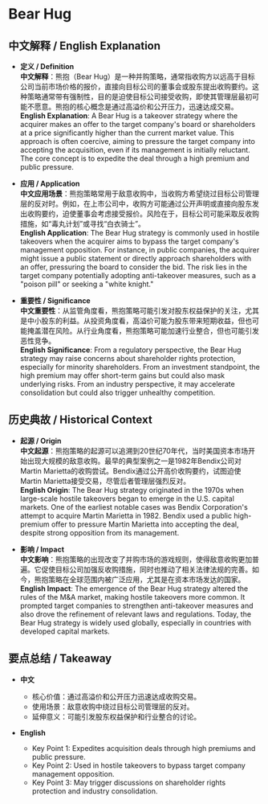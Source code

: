 # Bear Hug

## 中文解释 / English Explanation

* **定义 / Definition**  
  **中文解释**：熊抱（Bear Hug）是一种并购策略，通常指收购方以远高于目标公司当前市场价格的报价，直接向目标公司的董事会或股东提出收购要约。这种策略通常带有强制性，目的是迫使目标公司接受收购，即使其管理层最初可能不愿意。熊抱的核心概念是通过高溢价和公开压力，迅速达成交易。  
  **English Explanation**: A Bear Hug is a takeover strategy where the acquirer makes an offer to the target company's board or shareholders at a price significantly higher than the current market value. This approach is often coercive, aiming to pressure the target company into accepting the acquisition, even if its management is initially reluctant. The core concept is to expedite the deal through a high premium and public pressure.

* **应用 / Application**  
  **中文应用场景**：熊抱策略常用于敌意收购中，当收购方希望绕过目标公司管理层的反对时。例如，在上市公司中，收购方可能通过公开声明或直接向股东发出收购要约，迫使董事会考虑接受报价。风险在于，目标公司可能采取反收购措施，如“毒丸计划”或寻找“白衣骑士”。  
  **English Application**: The Bear Hug strategy is commonly used in hostile takeovers when the acquirer aims to bypass the target company's management opposition. For instance, in public companies, the acquirer might issue a public statement or directly approach shareholders with an offer, pressuring the board to consider the bid. The risk lies in the target company potentially adopting anti-takeover measures, such as a "poison pill" or seeking a "white knight."

* **重要性 / Significance**  
  **中文重要性**：从监管角度看，熊抱策略可能引发对股东权益保护的关注，尤其是中小股东的利益。从投资角度看，高溢价可能为股东带来短期收益，但也可能掩盖潜在风险。从行业角度看，熊抱策略可能加速行业整合，但也可能引发恶性竞争。  
  **English Significance**: From a regulatory perspective, the Bear Hug strategy may raise concerns about shareholder rights protection, especially for minority shareholders. From an investment standpoint, the high premium may offer short-term gains but could also mask underlying risks. From an industry perspective, it may accelerate consolidation but could also trigger unhealthy competition.

## 历史典故 / Historical Context

* **起源 / Origin**  
  **中文起源**：熊抱策略的起源可以追溯到20世纪70年代，当时美国资本市场开始出现大规模的敌意收购。最早的典型案例之一是1982年Bendix公司对Martin Marietta的收购尝试。Bendix通过公开高价收购要约，试图迫使Martin Marietta接受交易，尽管后者管理层强烈反对。  
  **English Origin**: The Bear Hug strategy originated in the 1970s when large-scale hostile takeovers began to emerge in the U.S. capital markets. One of the earliest notable cases was Bendix Corporation's attempt to acquire Martin Marietta in 1982. Bendix used a public high-premium offer to pressure Martin Marietta into accepting the deal, despite strong opposition from its management.

* **影响 / Impact**  
  **中文影响**：熊抱策略的出现改变了并购市场的游戏规则，使得敌意收购更加普遍。它促使目标公司加强反收购措施，同时也推动了相关法律法规的完善。如今，熊抱策略在全球范围内被广泛应用，尤其是在资本市场发达的国家。  
  **English Impact**: The emergence of the Bear Hug strategy altered the rules of the M&A market, making hostile takeovers more common. It prompted target companies to strengthen anti-takeover measures and also drove the refinement of relevant laws and regulations. Today, the Bear Hug strategy is widely used globally, especially in countries with developed capital markets.

## 要点总结 / Takeaway

* **中文**  
  - 核心价值：通过高溢价和公开压力迅速达成收购交易。  
  - 使用场景：敌意收购中绕过目标公司管理层的反对。  
  - 延伸意义：可能引发股东权益保护和行业整合的讨论。

* **English**  
  - Key Point 1: Expedites acquisition deals through high premiums and public pressure.  
  - Key Point 2: Used in hostile takeovers to bypass target company management opposition.  
  - Key Point 3: May trigger discussions on shareholder rights protection and industry consolidation.